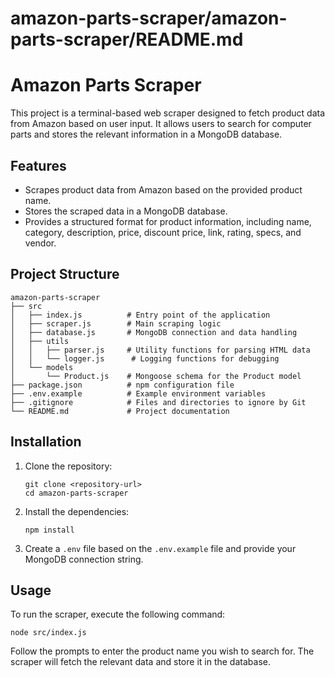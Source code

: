 # amazon-parts-scraper/amazon-parts-scraper/README.md

# Amazon Parts Scraper

This project is a terminal-based web scraper designed to fetch product data from Amazon based on user input. It allows users to search for computer parts and stores the relevant information in a MongoDB database.

## Features

- Scrapes product data from Amazon based on the provided product name.
- Stores the scraped data in a MongoDB database.
- Provides a structured format for product information, including name, category, description, price, discount price, link, rating, specs, and vendor.

## Project Structure

```
amazon-parts-scraper
├── src
│   ├── index.js          # Entry point of the application
│   ├── scraper.js        # Main scraping logic
│   ├── database.js       # MongoDB connection and data handling
│   ├── utils
│   │   ├── parser.js     # Utility functions for parsing HTML data
│   │   └── logger.js      # Logging functions for debugging
│   └── models
│       └── Product.js    # Mongoose schema for the Product model
├── package.json          # npm configuration file
├── .env.example          # Example environment variables
├── .gitignore            # Files and directories to ignore by Git
└── README.md             # Project documentation
```

## Installation

1. Clone the repository:

   ```
   git clone <repository-url>
   cd amazon-parts-scraper
   ```

2. Install the dependencies:

   ```
   npm install
   ```

3. Create a `.env` file based on the `.env.example` file and provide your MongoDB connection string.

## Usage

To run the scraper, execute the following command:

```
node src/index.js
```

Follow the prompts to enter the product name you wish to search for. The scraper will fetch the relevant data and store it in the database.
